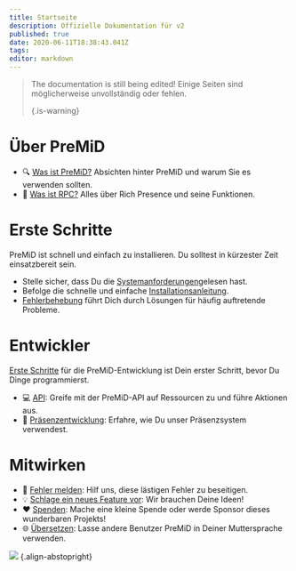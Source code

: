 ```yaml
---
title: Startseite
description: Offizielle Dokumentation für v2
published: true
date: 2020-06-11T18:38:43.041Z
tags:
editor: markdown
---
```


> The documentation is still being edited! Einige Seiten sind möglicherweise unvollständig oder fehlen. 
> 
> {.is-warning}

# Über PreMiD
- :mag: [Was ist PreMiD?](/about) Absichten hinter PreMiD und warum Sie es verwenden sollten.
- :link: [Was ist RPC?](https://discordapp.com/rich-presence) Alles über Rich Presence und seine Funktionen.

# Erste Schritte

PreMiD ist schnell und einfach zu installieren. Du solltest in kürzester Zeit einsatzbereit sein.

- Stelle sicher, dass Du die [Systemanforderungen](/install/requirements)gelesen hast.
- Befolge die schnelle und einfache [Installationsanleitung](/install).
- [Fehlerbehebung](/troubleshooting) führt Dich durch Lösungen für häufig auftretende Probleme.

# Entwickler

[Erste Schritte](/dev) für die PreMiD-Entwicklung ist Dein erster Schritt, bevor Du Dinge programmierst.

- :computer: [API](/dev/api): Greife mit der PreMiD-API auf Ressourcen zu und führe Aktionen aus.
- :wrench: [Präsenzentwicklung](/dev/presence): Erfahre, wie Du unser Präsenzsystem verwendest.

# Mitwirken
- :bug: [Fehler melden](https://github.com/PreMiD): Hilf uns, diese lästigen Fehler zu beseitigen.
- :bulb: [Schlage ein neues Feature vor](https://discord.gg/WvfVZ8T): Wir brauchen Deine Ideen!
- :heart: [Spenden](https://www.patreon.com/Timeraa): Mache eine kleine Spende oder werde Sponsor dieses wunderbaren Projekts!
- :globe_with_meridians: [Übersetzen](https://translate.premid.app): Lasse andere Benutzer PreMiD in Deiner Muttersprache verwenden.

![](https://beta.premid.app/img/logo.2b414dc2.gif) {.align-abstopright}